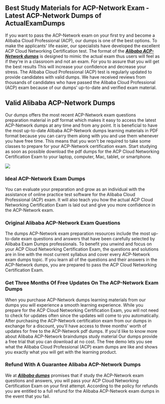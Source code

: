 ## **Best Study Materials for ACP-Network Exam - Latest ACP-Network Dumps of ActualExamDumps**

  
If you want to pass the ACP-Network exam on your first try and become a Alibaba Cloud Professional (ACP), our dumps is one of the best options. To make the applicants' life easier, our specialists have developed the excellent ACP Cloud Networking Certification test. The format of the **_[Alibaba ACP-Network dumps](https://actualexamdumps.com/acp-network.html)_** is designed to mimic the actual exam thus users will feel as if they're in a classroom and not an exam. For you to assure that you will get the best results This will increase your confidence and decrease your stress. The Alibaba Cloud Professional (ACP) test is regularly updated to provide candidates with valid dumps. We have received reviews from thousands of candidates who have passed the Alibaba Cloud Professional (ACP) exam because of our dumps' up-to-date and verified exam material.  

## **Valid Alibaba ACP-Network Dumps**

  
Our dumps offers the most recent ACP-Network exam questions preparation material in pdf format which makes it easy to access the latest ACP-Network dumps at any time and from any point. It is beneficial to have the most up-to-date Alibaba ACP-Network dumps learning materials in PDF format because you can carry them along with you and use them whenever you have free time. This means that you won't be required to take some classes to prepare for your ACP-Network certification exam. Start studying as soon as possible download the pdf dumps for the ACP Cloud Networking Certification Exam to your laptop, computer, Mac, tablet, or smartphone.  
  
[![](https://actualexamdumps.com/wp-content/uploads/2023/01/actualeexamdumps.png)](https://actualexamdumps.com/acp-network.html)  

### **Ideal ACP-Network Exam Dumps**

  
You can evaluate your preparation and grow as an individual with the assistance of online practice test software for the Alibaba Cloud Professional (ACP) exam. It will also teach you how the actual ACP Cloud Networking Certification Exam is laid out and give you more confidence in the ACP-Network exam.  

### **Original Alibaba ACP-Network Exam Questions**

  
The dumps ACP-Network exam preparation resources include the most up-to-date exam questions and answers that have been carefully selected by Alibaba Exam Dumps professionals. To benefit you unwind and focus on your ACP Cloud Networking Certification Exam, the questions and solutions are in line with the most current syllabus and cover every ACP-Network exam dumps topic. If you learn all of the questions and their answers in the ACP-Network dumps, you are prepared to pass the ACP Cloud Networking Certification Exam.  

### **Get Three Months Of Free Updates On The ACP-Network Exam Dumps**

  
When you purchase ACP-Network dumps learning materials from our dumps you will experience a smooth learning experience. While you prepare for the ACP Cloud Networking Certification Exam, you will not need to check for updates often since the updates will come to you automatically. After purchasing the ACP-Network certification exam from our dumps in exchange for a discount, you'll have access to three months' worth of updates for free to the ACP-Network pdf dumps. If you'd like to know more about Alibaba ACP-Network braindumps study material Our dumps provide a free trial that you can download at no cost. The free demo lets you see what the Alibaba Cloud Professional (ACP) exam dumps are like and shows you exactly what you will get with the learning product.  

### **Refund With A Guarantee Alibaba ACP-Network Dumps**

  
We at **_[Alibaba dumps](https://actualexamdumps.com/alibaba-certification.html)_** promises that if study the ACP-Network exam questions and answers, you will pass your ACP Cloud Networking Certification Exam on your first attempt. According to the policy for refunds you are entitled to a full refund for the Alibaba ACP-Network exam dumps in the event that you fail.

